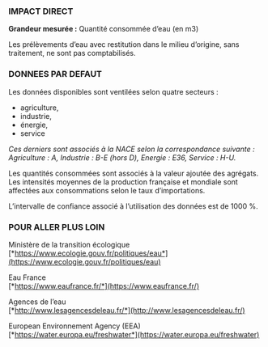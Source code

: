 ### IMPACT DIRECT

**Grandeur mesurée :** Quantité consommée d’eau (en m3)

Les prélèvements d’eau avec restitution dans le milieu d’origine, sans traitement, ne sont pas comptabilisés.

### DONNEES PAR DEFAUT

Les données disponibles sont ventilées selon quatre secteurs : 
* agriculture,
* industrie, 
* énergie,
* service  

*Ces derniers sont associés à la NACE selon la correspondance suivante : Agriculture : A, Industrie : B-E (hors D), Energie : E36, Service : H-U.*

Les quantités consommées sont associés à la valeur ajoutée des agrégats. Les intensités moyennes de la production française et mondiale sont affectées aux consommations selon le taux d’importations.

L’intervalle de confiance associé à l’utilisation des données est de 1000 %.

### POUR ALLER PLUS LOIN

Ministère de la transition écologique  
[*https://www.ecologie.gouv.fr/politiques/eau*](https://www.ecologie.gouv.fr/politiques/eau)

Eau France  
[*https://www.eaufrance.fr/*](https://www.eaufrance.fr/)

Agences de l’eau  
[*http://www.lesagencesdeleau.fr/*](http://www.lesagencesdeleau.fr/)

European Environnement Agency (EEA)  
[*https://water.europa.eu/freshwater*](https://water.europa.eu/freshwater)
